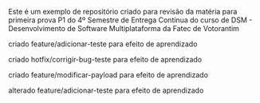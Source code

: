 Este é um exemplo de repositório criado para revisão da matéria para primeira prova P1 do 4º Semestre de Entrega Contínua do curso de DSM - Desenvolvimento de Software Multiplataforma da Fatec de Votorantim

criado feature/adicionar-teste para efeito de aprendizado

criado hotfix/corrigir-bug-teste para efeito de aprendizado

criado feature/modificar-payload para efeito de aprendizado 

alterado feature/adicionar-teste para efeito de aprendizado

